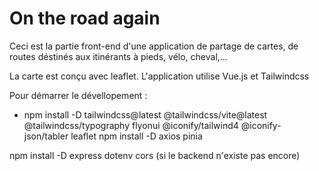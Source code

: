 # On the road again

Ceci est la partie front-end d'une application de partage de cartes, de routes déstinés aux itinérants à pieds, vélo, cheval,...

La carte est conçu avec leaflet.
L'application utilise Vue.js et Tailwindcss

Pour démarrer le dévellopement :
- npm install -D tailwindcss@latest @tailwindcss/vite@latest @tailwindcss/typography flyonui @iconify/tailwind4 @iconify-json/tabler leaflet
npm install -D axios pinia

npm install -D express dotenv cors (si le backend n'existe pas encore)
